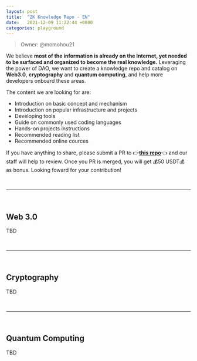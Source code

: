 ```yaml
---
layout: post
title:  "ZK Knowledge Repo - EN"
date:   2021-12-09 11:22:44 +0800
categories: playground
---
```


> Owner: @momohou21

We believe **most of the information is already on the Internet, yet needed to be surfaced and organized to become the real knowledge.** Leveraging the power of DAO, we want to create a knowledge repo and catalog on **Web3.0**, **cryptography** and **quantum computing**, and help more developers onboard these areas. 

The content we are looking for are:
- Introduction on basic concept and mechanism 
- Introduction on popular infrastructure and projects
- Developing tools
- Guide on commonly used coding languages
- Hands-on projects instructions 
- Recommended reading list
- Recommended online cources

If you have anything to share, please submit a PR to 👉[**this repo**][repo]👈 and our staff will help to review. Once you PR is merged, you will get 💰50 USDT💰 as bonus. Looking foward for your contribution!

<br>

---

<br>

## Web 3.0 

TBD

<br>

----

<br>

## Cryptography 

TBD

<br>

----

<br>

## Quantum Computing 

TBD

<br>

[repo]: https://github.com/dorahacksglobal/Hackathon-Playbook
